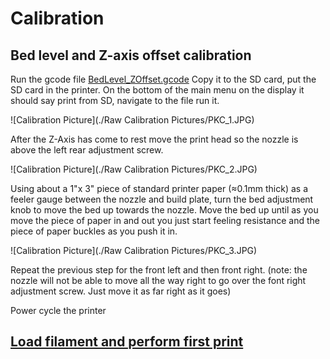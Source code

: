 # Calibration

## Bed level and Z-axis offset calibration

Run the gcode file [BedLevel_ZOffset.gcode](https://github.com/woolfepr/Printer-Kitten/blob/master/Assembly%20Instructions/Calibration/BedLevel_ZOffset.gcode) Copy it to the SD card, put the SD card in the printer. On the bottom of the main menu on the display it should say print from SD, navigate to the file run it.

![Calibration Picture](./Raw Calibration Pictures/PKC_1.JPG)

After the Z-Axis has come to rest move the print head so the nozzle is above the left rear adjustment screw.

![Calibration Picture](./Raw Calibration Pictures/PKC_2.JPG)

Using about a 1"x 3" piece of standard printer paper (≈0.1mm thick) as a feeler gauge between the nozzle and build plate, turn the bed adjustment knob to move the bed up towards the nozzle. Move the bed up until as you move the piece of paper in and out you just start feeling resistance and the piece of paper buckles as you push it in.

![Calibration Picture](./Raw Calibration Pictures/PKC_3.JPG)

Repeat the previous step for the front left and then front right. (note: the nozzle will not be able to move all the way right to go over the font right adjustment screw. Just move it as far right as it goes)

Power cycle the printer

## [Load filament and perform first print](https://github.com/woolfepr/Printer-Kitten/tree/master/Assembly%20Instructions/First%20Print)
